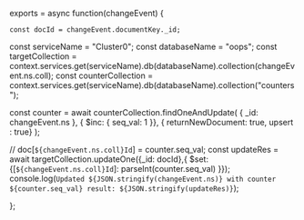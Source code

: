exports = async function(changeEvent) {

    const docId = changeEvent.documentKey._id;

const serviceName = "Cluster0";
const databaseName = "oops";
const targetCollection = context.services.get(serviceName).db(databaseName).collection(changeEvent.ns.coll);
const counterCollection = context.services.get(serviceName).db(databaseName).collection("counters");

const counter = await counterCollection.findOneAndUpdate(
{ \_id: changeEvent.ns },
{ $inc: { seq_val: 1 }},
{ returnNewDocument: true, upsert : true}
);

// doc[`${changeEvent.ns.coll}Id`] = counter.seq_val;
const updateRes = await targetCollection.updateOne({\_id: docId},{ $set: {[`${changeEvent.ns.coll}Id`]: parseInt(counter.seq_val) }});
  console.log(`Updated ${JSON.stringify(changeEvent.ns)} with counter ${counter.seq_val} result: ${JSON.stringify(updateRes)}`);

};
